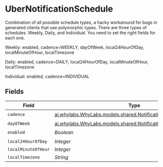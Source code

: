 # UberNotificationSchedule


Combination of all possible schedule types, a hacky workaround for bugs in generated clients that use polymorphic types.
There are three types of schedules. Weekly, Daily, and Individual. You need to set the right fields for each one.

Weekly:
    enabled, cadence=WEEKLY, dayOfWeek, local24HourOfDay, localMinuteOfHour, localTimezone
    
Daily:
    enabled, cadence=DAILY, local24HourOfDay, localMinuteOfHour, localTimezone
    
Individual:
    enabled, cadence=INDIVIDUAL



## Fields

| Field                                                                                                                  | Type                                                                                                                   | Required                                                                                                               | Description                                                                                                            |
| ---------------------------------------------------------------------------------------------------------------------- | ---------------------------------------------------------------------------------------------------------------------- | ---------------------------------------------------------------------------------------------------------------------- | ---------------------------------------------------------------------------------------------------------------------- |
| `cadence`                                                                                                              | [ai.whylabs.WhyLabs.models.shared.NotificationSqsMessageCadence](../../models/shared/NotificationSqsMessageCadence.md) | :heavy_check_mark:                                                                                                     | N/A                                                                                                                    |
| `dayOfWeek`                                                                                                            | [ai.whylabs.WhyLabs.models.shared.NotificationSettingsDay](../../models/shared/NotificationSettingsDay.md)             | :heavy_minus_sign:                                                                                                     | N/A                                                                                                                    |
| `enabled`                                                                                                              | *Boolean*                                                                                                              | :heavy_check_mark:                                                                                                     | N/A                                                                                                                    |
| `local24HourOfDay`                                                                                                     | *Integer*                                                                                                              | :heavy_minus_sign:                                                                                                     | N/A                                                                                                                    |
| `localMinuteOfHour`                                                                                                    | *Integer*                                                                                                              | :heavy_minus_sign:                                                                                                     | N/A                                                                                                                    |
| `localTimezone`                                                                                                        | *String*                                                                                                               | :heavy_minus_sign:                                                                                                     | N/A                                                                                                                    |
